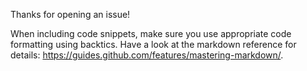 Thanks for opening an issue!

When including code snippets, make sure you use appropriate code formatting using backtics. Have a look at the markdown reference for details: https://guides.github.com/features/mastering-markdown/.